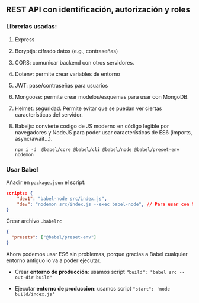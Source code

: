 ## REST API con identificación, autorización y roles

### Librerías usadas:

1. Express
2. Bcryptjs: cifrado datos (e.g., contraseñas)
3. CORS: comunicar backend con otros servidores.
4. Dotenv: permite crear variables de entorno
5. JWT: pase/contraseñas para usuarios
6. Mongoose: permite crear modelos/esquemas para usar con MongoDB.
7. Helmet: seguridad. Permite evitar que se puedan ver ciertas características del servidor.

8. Babeljs: convierte codigo de JS moderno en código legible por navegadores y NodeJS para poder usar características de ES6 (imports, async/await...). 

   ```shell
   npm i -d  @babel/core @babel/cli @babel/node @babel/preset-env nodemon
   ```

### Usar Babel

Añadir en `package.json` el script:

```json
scripts: {
    "dev1": "babel-node src/index.js",
    "dev": "nodemon src/index.js --exec babel-node", // Para usar con NODEMON
}
```

Crear archivo `.babelrc`

```json
{
  "presets": ["@babel/preset-env"]
}
```

Ahora podemos usar ES6 sin problemas, porque gracias a Babel cualquier entorno antiguo lo va a poder ejecutar.

* Crear **entorno de producción**: usamos script `"build": "babel src --out-dir build"` 

* Ejecutar **entorno de produccion**: usamos script `"start": 'node build/index.js'`